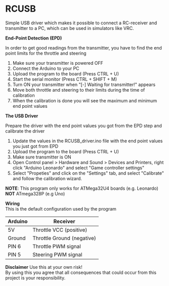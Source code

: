 # RCUSB

Simple USB driver which makes it possible to connect a RC-receiver and transmitter to a PC, which can be used in simulators like VRC.

**End-Point Detection (EPD)**

In order to get good readings from the transmitter, you have to find the end point limits for the throttle and steering 
1. Make sure your transmitter is powered OFF
2. Connect the Arduino to your PC 
3. Upload the program to the board (Press CTRL + U)
4. Start the serial monitor (Press CTRL + SHIFT + M)
5. Turn ON your transmitter when "[-] Waiting for transmitter!" appears
6. Move both throttle and steering to their limits during the time of calibration
7. When the calibration is done you will see the maximum and minimum end point values

**The USB Driver**

Prepare the driver with the end point values you got from the EPD step and calibrate the driver
1. Update the values in the RCUSB_driver.ino file with the end point values you just got from EPD
2. Upload the program to the board (Press CTRL + U)
3. Make sure transmitter is ON
4. Open Control panel > Hardware and Sound > Devices and Printers, right click "Arduino Leonardo" and select "Game controller settings"
5. Select "Propeties" and click on the "Settings" tab, and select "Calibrate" and follow the calibration wizard.




**NOTE**: This program only works for ATMega32U4 boards (e.g. Leonardo) **NOT** ATmega328P (e.g Uno)


**Wiring**  
This is the default configuration used by the program


| Arduino | Receiver |
| --- | --- |
| 5V | Throttle VCC (positive) |
| Ground | Throttle Ground (negative) |  
| PIN 6 | Throttle PWM signal |  
| PIN 5 | Steering PWM signal |


**Disclaimer**
Use this at your own risk!  
By using this you agree that all consequences that could occur from this project is your responsibility.
